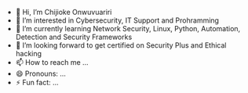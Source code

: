 - 👋 Hi, I’m Chijioke Onwuvuariri
- 👀 I’m interested in Cybersecurity, IT Support and Prohramming
- 🌱 I’m currently learning Network Security, Linux, Python, Automation, Detection and Security Frameworks
- 💞️ I’m looking forward to get certified on Security Plus and Ethical hacking
- 📫 How to reach me ...
- 😄 Pronouns: ...
- ⚡ Fun fact: ...

<!---
cjayking/cjayking is a ✨ special ✨ repository because its `README.md` (this file) appears on your GitHub profile.
You can click the Preview link to take a look at your changes.
--->
